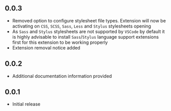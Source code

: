 ## 0.0.3
- Removed option to configure stylesheet file types. Extension will now be activating on `CSS`, `SCSS`, `Sass`, `Less` and `Stylus` stylesheets opening
- As `Sass` and `Stylus` stylesheets are not supported by `VSCode` by default it is highly advisable to install `Sass`/`Stylus` language support extensions first for this extension to be working properly
- Extension removal notice added

## 0.0.2
- Additional documentation information provided

## 0.0.1
- Initial release